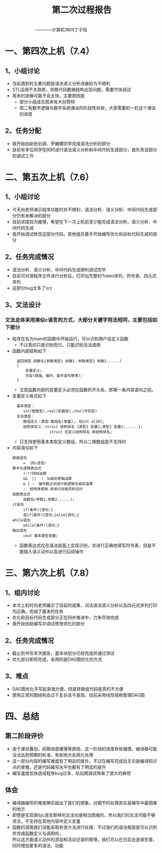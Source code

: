 <div align='center' ><h1 style="text-align:center">第二次过程报告 </h1></div>
&emsp;&emsp;&emsp;&emsp;&emsp;&emsp;&emsp;&emsp;&emsp;&emsp;&emsp;&emsp;&emsp;&emsp;&emsp;&emsp;&emsp;&emsp;&emsp;&emsp;&emsp;&emsp;&emsp;&emsp;&emsp;&emsp;&emsp;&emsp;&emsp;&emsp;&emsp;&emsp;&emsp;&emsp;&emsp;&emsp;&emsp;&emsp;&emsp;&emsp;&emsp;&emsp;&emsp;————计算机1805丁子恒


# 一、第四次上机（7.4）
## 1、小组讨论
 * 当前遇到的主要问题是语法语义分析进展较为不顺利
 * STL运用不太熟练，导致代码数据结构出现问题，需要尽快调试
 * 周末的进展可能不会太快，主要原因是
   - 部分小组成员周末有大创答辩
   - 周二有数字逻辑与数字系统课设的阶段性验收，大家需要赶一赶这个课设的进度
## 2、任务分配
 * 我开始协助张钊源、罗巍耀同学完成语法分析的部分
 * 目前有多位同学在同时进行语法语义分析和中间代码生成部分，我负责该部分的调试工作
# 二、第五次上机（7.6）
## 1、小组讨论 
 * 今天向老师演示程序功能时并不顺利，语法分析、语义分析、中间代码生成部分仍有未解决的部分
 * 目前进度较为缓慢，希望在下一次上机前至少能完成语法分析、语义分析、中间代码生成
 * 我开始调试修改这部分代码，其他组员着手开始编写优化和目标代码生成的部分
## 2、任务完成情况
 * 语法分析、语义分析、中间代码生成顺利调试完毕
 * 目前可对源程序文件进行分析后，打印出完整的Token序列、符号表、四元式序列
 * 这部分bug太多了orz
## 3、文法设计
### 文法总体采用类似c语言的方式，大部分关键字用法相同，主要包括如下部分
 * 程序在名为main的函数中开始运行，可以识别用户自定义函数
   - 不过真的只是识别而已，只能识别没法调用
 * 函数内部结构如下
   ```
     返回类型 函数名(参数类型1 参数1，参数类型2 参数2......)
     {
         变量定义;
         内容(赋值、循环、条件语句等等);
     }
   ```
   - 注意函数内部的变量定义必须在函数的开头处，即第一条内容语句之前。
 * 变量定义格式如下
   ```
     基本类型：
        int(整数型),real(实数型),char(字符型)
     复杂类型：
        数组定义：类型 数组名[常量];，如int a[10];
        结构体定义：struct 结构体名 {类型1 变量1;类型2 变量2;......};
                    struct 已定义结构体名 新结构体名;
   ```
   - 只支持使用基本类型定义数组，所以二维数组是不支持的
  * 内容语句如下
    ```
    赋值语句
         = （同c语言）
    算术与逻辑表达式
         +-*/四则运算
         &&  ||  ！ 与或非逻辑运算
         & | ~  操作数之间进行取逻辑与或非运算
         .  结构体使用.来进行对成员的访问
    函数表达式
         函数名(参数1,参数2......);
    if语句
         if(条件){语句;}		
         或if(条件){语句;}else{语句;}
    while语句
         while(条件){语句;}
    输出语句
         cout 基本类型变量;
    ```
    - 函数表达式仅在语法层面上实现识别，并进行正确地填写符号表，但是不能插入语义动作以及进行后续操作
   
# 三、第六次上机（7.8）
## 1、组内讨论
 * 本次上机时向老师展示了目前的成果，词法语法语义分析以及四元式序列打印均正确，完成了基本的任务
 * 优化和目标代码生成部分正在同步推进中，力争尽快完成
 * 我开始协助编写并调试修改优化的部分
## 2、任务完成情况
 * 截止到书写本次报告，基本块划分已经完成并通过测试
 * 优化部分即将完成，采用的是DAG图优化的方式
## 3、难点
 * DAG图优化手写起来很方便，但是转换成代码是真的不方便
 * 使用正常的图结构会过于复杂且不直观，目前采用线性结构管理DAG图
# 四、总结
## 第二阶段评价
 * 由于课设叠加，前期进度缓慢等原因，这一阶段的进度有些偏慢，编译器可能没法达到预期的标准，有些地方会简化处理
 * 这一部分内容的编写难度有了明显的提升，不过在编写完成后无论是编译知识点的掌握，还是代码编写水平也都有了明显的提升
 * 编写速度加快造成程序bug过多，给后期调试带来了很大的麻烦
## 体会
 * 编译器编写的难度确实超出了我们的想象，对细节的处理其实是编写中最困难的地方
 * 即使是实现类似c语言那样的文法也是相当困难的，所以我们的文法可能不够灵活，不支持在其他内容中定义变量
 * 函数的调用我们没能采取有效方法进行处理，不过我们的语法框架是可以识别并完成函数定义与调用的，<br>
   所以这方面语义动作的添加和活动记录的管理，我们可以在日后去逐渐完善，同时增加更多的语法、功能
 
